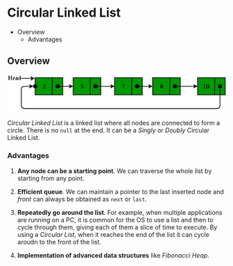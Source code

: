 # Circular Linked List

- Overview
  - Advantages

## Overview

![](2021-07-10-11-31-15.png)

_Circular Linked List_ is a linked list where all nodes are connected to form a circle. There is no `null` at the end. It can be a _Singly_ or _Doubly_ Circular Linked List.

### Advantages

1. **Any node can be a starting point**. We can traverse the whole list by starting from any point.

2. **Efficient queue**. We can maintain a pointer to the last inserted node and _front_ can always be obtained as `next` or `last`.

3. **Repeatedly go around the list**. For example, when multiple applications are running on a PC, it is common for the OS to use a list and then to cycle through them, giving each of them a slice of time to execute. By using a _Circular List_, when it reaches the end of the list it can cycle aroudn to the front of the list.

4. **Implementation of advanced data structures** like _Fibonacci Heap_.
